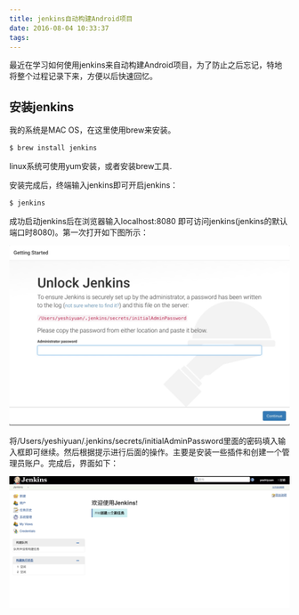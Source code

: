 ```yaml
---
title: jenkins自动构建Android项目
date: 2016-08-04 10:33:37
tags:
---
```


  最近在学习如何使用jenkins来自动构建Android项目，为了防止之后忘记，特地将整个过程记录下来，方便以后快速回忆。

## 安装jenkins
  我的系统是MAC OS，在这里使用brew来安装。
  
  ```  bash
  $ brew install jenkins  
  ```
  
  linux系统可使用yum安装，或者安装brew工具.
  
  安装完成后，终端输入jenkins即可开启jenkins：
  
  ``` bash
  $ jenkins
  ```
    
  成功启动jenkins后在浏览器输入localhost:8080 即可访问jenkins(jenkins的默认端口时8080)。第一次打开如下图所示：  
  
  ![](/resource/img/jenkins-getting-start.png)
  
  将/Users/yeshiyuan/.jenkins/secrets/initialAdminPassword里面的密码填入输入框即可继续。然后根据提示进行后面的操作。主要是安装一些插件和创建一个管理员账户。完成后，界面如下：
  
  ![](/resource/img/jenkins-started.png)
  
